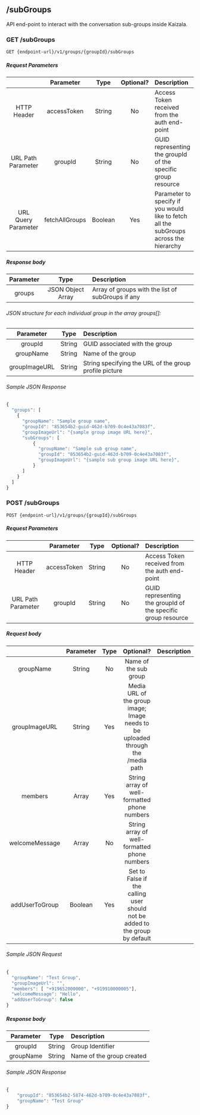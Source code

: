 ## /subGroups
API end-point to interact with the conversation sub-groups inside Kaizala.

### GET /subGroups

    GET {endpoint-url}/v1/groups/{groupId}/subGroups

##### Request Parameters

|  | Parameter | Type | Optional? | Description |
| :---: | :---: | :---: | :---:	| :--- |
| HTTP Header | accessToken | String | No | Access Token received from the auth end-point |
| URL Path Parameter | groupId | String | No | GUID representing the groupId of the specific group resource |
| URL Query Parameter | fetchAllGroups | Boolean | Yes | Parameter to specify if you would like to fetch all the subGroups across the hierarchy |

##### Response body

| Parameter | Type | Description |
| :---: | :---: | :--- |
| groups | JSON Object Array | Array of groups with the list of subGroups if any |

######  JSON structure for each individual group in the array groups[]:

| Parameter | Type | Description |
| :---: | :---: | :--- |
| groupId | String | GUID associated with the group |
| groupName | String | Name of the group |
| groupImageURL | String | String specifying the URL of the group profile picture |

###### Sample JSON Response

```javascript
{
  "groups": [
    {
      "groupName": "Sample group name",
      "groupId": "853654b2-guid-462d-b709-0c4e43a7083f",
      "groupImageUrl": "{sample group image URL here}",
      "subGroups": [
          {
            "groupName": "Sample sub group name",
            "groupId": "853654b2-guid-462d-b709-0c4e43a7083f",
            "groupImageUrl": "{sample sub group image URL here}",
          }
      ]
    }
  ]
}
```

### POST /subGroups

    POST {endpoint-url}/v1/groups/{groupId}/subGroups

##### Request Parameters

|  | Parameter | Type | Optional? | Description |
| :---: | :---: | :---: | :---:	| :--- |
| HTTP Header | accessToken | String | No | Access Token received from the auth end-point |
| URL Path Parameter | groupId | String | No | GUID representing the groupId of the specific group resource |

##### Request body

|  | Parameter | Type | Optional? | Description |
| :---: | :---: | :---: | :---:	| :--- |
| groupName | String | No | Name of the sub group |
| groupImageURL | String | Yes | Media URL of the group image; Image needs to be uploaded through the /media path |
| members | Array | Yes | String array of well-formatted phone numbers |
| welcomeMessage | Array | No | String array of well-formatted phone numbers  |
| addUserToGroup | Boolean | Yes | Set to False if the calling user should not be added to the group by default  |


###### Sample JSON Request

```javascript
{
  "groupName": "Test Group",
  "groupImageUrl": "",
  "members": [ "+919652000000", "+919910000005"],
  "welcomeMessage": "Hello",
  "addUserToGroup": false
}
```

##### Response body

| Parameter | Type | Description |
| :---: | :---: | :--- |
| groupId | String | Group Identifier |
| groupName | String | Name of the group created |


###### Sample JSON Response

```javascript
{
    "groupId": "853654b2-5874-462d-b709-0c4e43a7083f",
    "groupName": "Test Group"
}
```
